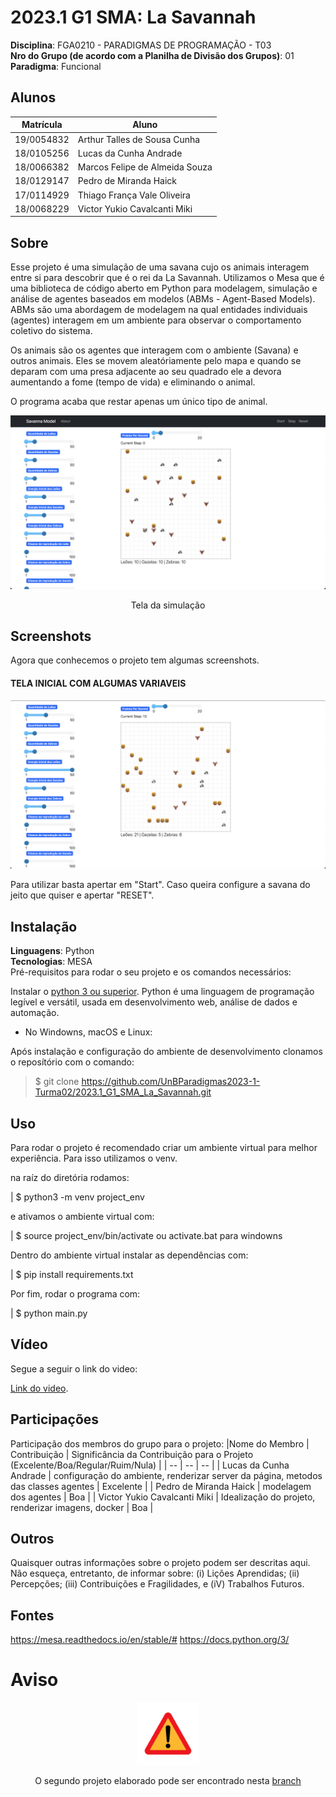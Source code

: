 # 2023.1 G1 SMA: La Savannah

**Disciplina**: FGA0210 - PARADIGMAS DE PROGRAMAÇÃO - T03 <br>
**Nro do Grupo (de acordo com a Planilha de Divisão dos Grupos)**: 01<br>
**Paradigma**: Funcional<br>

## Alunos
|Matrícula | Aluno |
| -- | -- |
| 19/0054832 | Arthur Talles de Sousa Cunha       |
| 18/0105256 | Lucas da Cunha Andrade             |
| 18/0066382 | Marcos Felipe de Almeida Souza     |
| 18/0129147 | Pedro de Miranda Haick             |
| 17/0114929 | Thiago França Vale Oliveira        |
| 18/0068229 | Victor Yukio Cavalcanti Miki       |

## Sobre 
Esse projeto é uma simulação de uma savana cujo os animais interagem entre si para descobrir que é o rei da La Savannah. Utilizamos o Mesa que é uma biblioteca de código aberto em Python para modelagem, simulação e análise de agentes baseados em modelos (ABMs - Agent-Based Models). ABMs são uma abordagem de modelagem na qual entidades individuais (agentes) interagem em um ambiente para observar o comportamento coletivo do sistema.

Os animais são os agentes que interagem com o ambiente (Savana) e outros animais. Eles se movem aleatóriamente pelo mapa e quando se deparam com uma presa adjacente ao seu quadrado ele a devora aumentando a fome (tempo de vida) e eliminando o animal.

O programa acaba que restar apenas um único tipo de animal.

<center>

![](./imagens/La_savannah.png)

Tela da simulação
</center>

## Screenshots
Agora que conhecemos o projeto tem algumas screenshots.

#### TELA INICIAL COM ALGUMAS VARIAVEIS

![](./imagens/definir_savana.png)

Para utilizar basta apertar em "Start". Caso queira configure a savana do jeito que quiser e apertar "RESET".

## Instalação 
**Linguagens**: Python<br>
**Tecnologias**: MESA<br>
Pré-requisitos para rodar o seu projeto e os comandos necessários:

Instalar o [python 3 ou superior](https://www.python.org/downloads/). Python é uma linguagem de programação legível e versátil, usada em desenvolvimento web, análise de dados e automação.

* No Windowns, macOS e Linux:

Após instalação e configuração do ambiente de desenvolvimento clonamos o reposítório com o comando:

> $ git clone https://github.com/UnBParadigmas2023-1-Turma02/2023.1_G1_SMA_La_Savannah.git

## Uso 

Para rodar o projeto é recomendado criar um ambiente virtual para melhor experiência. Para isso utilizamos o venv.

na raíz do diretória rodamos:

| $ python3 -m venv project_env

e ativamos o ambiente virtual com:

| $ source project_env/bin/activate ou activate.bat para windowns

Dentro do ambiente virtual instalar as dependências com:

| $ pip install requirements.txt

Por fim, rodar o programa com:

| $ python main.py

## Vídeo
Segue a seguir o link do video:

[Link do video]().

## Participações
Participação dos membros do grupo para o projeto:
|Nome do Membro | Contribuição | Significância da Contribuição para o Projeto (Excelente/Boa/Regular/Ruim/Nula) |
| -- | -- | -- |
| Lucas da Cunha Andrade             | configuração do ambiente, renderizar server da página, metodos das classes agentes | Excelente |
| Pedro de Miranda Haick             | modelagem dos agentes | Boa |
| Victor Yukio Cavalcanti Miki       | Idealização do projeto, renderizar imagens, docker | Boa |

## Outros 
Quaisquer outras informações sobre o projeto podem ser descritas aqui. Não esqueça, entretanto, de informar sobre:
(i) Lições Aprendidas;
(ii) Percepções;
(iii) Contribuições e Fragilidades, e
(iV) Trabalhos Futuros.

## Fontes
https://mesa.readthedocs.io/en/stable/#
https://docs.python.org/3/


# Aviso  
<center>
<img src="imagens/atencao.gif" alt="drawing" width="100"/> 
<center/>

O segundo projeto elaborado pode ser encontrado nesta [branch](https://github.com/UnBParadigmas2023-1-Turma02/2023.1_G1_SMA_La_Savannah/tree/projeto_monster_escape)

